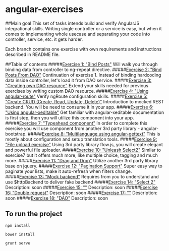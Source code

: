 angular-exercises
===================
##Main goal
This set of tasks intends build and verify AngularJS integrational skills.
Writing single controller or a service is easy, but when it comes to implementing whole usecase and separating your code into controller, service, etc. it gets harder.

Each branch contains one exercise with own requirements and instructions described in README file.

##Table of contents
#####[Exercise 1: "Bind Posts"](https://github.com/aniaw/angular-exercises/tree/exercise1) 
Will walk you through binding data from controller to ng-repeat directive.
#####[Exercise 2: "Bind Posts From DAO"](https://github.com/aniaw/angular-exercises/tree/exercise2) 
Continuation of exercise 1. Instead of binding hardcoding data inside controller, let's load it from DAO service.
#####[Exercise 3: "Creating own DAO resource"](https://github.com/aniaw/angular-exercises/tree/exercise3) 
Extend your skills needed for previous exercises by writing custom DAO resource.
#####[Exercise 4: "Using angular-route"](https://github.com/aniaw/angular-exercises/tree/exercise4) 
Verify ngRoute configuration skills.
#####[Exercise 5: "Create CRUD (Create, Read, Update, Delete)"](https://github.com/aniaw/angular-exercises/tree/exercise5)
Introduction to mocked REST backend. You will be need to consume it in your app.
#####[Exercise 6: "Using angular-xeditable"](https://github.com/aniaw/angular-exercises/tree/exercise6) 
Get familiar with angular-xeditable documentation is first step, then you will utilize this component into your app.
#####[Exercise 7: "Typeahead component"](https://github.com/aniaw/angular-exercises/tree/exercise7)
In order to complete this exercise you will use component from another 3rd party library - angular-bootstrap.
#####[Exercise 8: "Multilanguage using angular-gettext"](https://github.com/aniaw/angular-exercises/tree/exercise8)
This is mostly about configuration and setup translation tools.
#####[Exercise 9: "File upload exercise"](https://github.com/aniaw/angular-exercises/tree/exercise9)
Using 3rd party library flow.js, you will create elegant and powerful file uploader.
#####[Exercise 10: "Unleash Select2"](https://github.com/aniaw/angular-exercises/tree/exercise10)
Similar to exercise7 but it offers much more, like multiple choice, tagging and much more.
#####[Exercise 11: "Drag and Drop"](https://github.com/aniaw/angular-exercises/tree/exercise11)
Utilize another 3rd party library base on jquery.
#####[Exercise 12: "Pagination Support"](https://github.com/aniaw/angular-exercises/tree/exercise12)
Super easy way to paginate your lists, make it auto-refresh when filters change.
#####[Exercise 13: "Mock backend"](https://github.com/aniaw/angular-exercises/tree/exercise14)
Requires from you to understand and use $httpBackend to deliver fake backend
#####[Exercise 14: "Select 2"](https://github.com/aniaw/angular-exercises/tree/exercise14)
Description: soon
#####[Exercise 15: ""](https://github.com/aniaw/angular-exercises/tree/exercise15)
Description: soon
#####[Exercise 16: "Double request"](https://github.com/aniaw/angular-exercises/tree/exercise16)
Description: soon
#####[Exercise 17: ""](https://github.com/aniaw/angular-exercises/tree/exercise17)
Description: soon
#####[Exercise 18: "DAO"](https://github.com/aniaw/angular-exercises/tree/exercise18)
Description: soon

## To run the project
<pre><code>npm install</code></pre>
<pre><code>bower install</code></pre>
<pre><code>grunt serve</code></pre>
